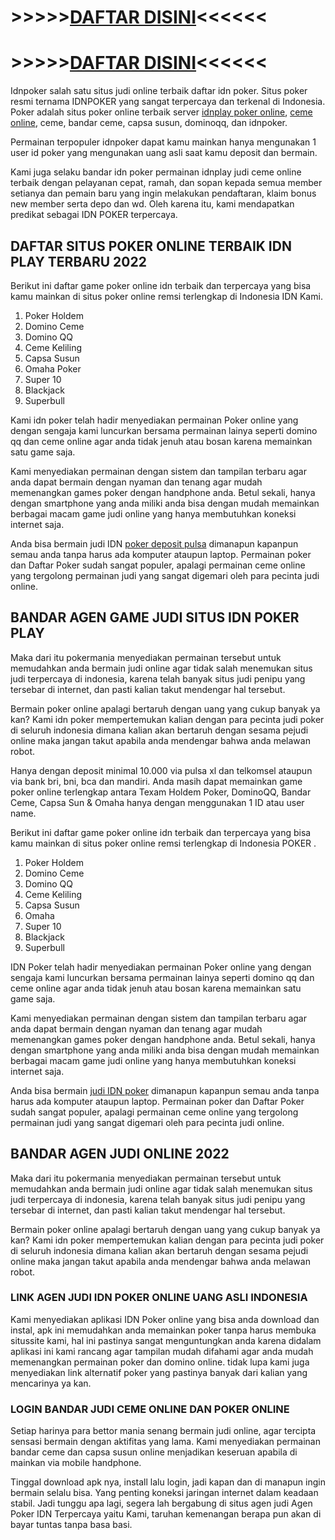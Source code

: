 \>>>>>[DAFTAR DISINI](https://rebrand.ly/sangeeee)<<<<<<
========================================================

\>>>>>[DAFTAR DISINI](https://rebrand.ly/sangeeee)<<<<<<
========================================================

Idnpoker salah satu situs judi online terbaik daftar idn poker. Situs poker resmi ternama IDNPOKER yang sangat terpercaya dan terkenal di Indonesia. Poker adalah situs poker online terbaik server [idnplay poker online](https://atom.io/packages/poker-deposit-pulsa-mudah-menang), [ceme online](https://atom.io/packages/poker-deposit-pulsa-mudah-menang), ceme, bandar ceme, capsa susun, dominoqq, dan idnpoker.

Permainan terpopuler idnpoker dapat kamu mainkan hanya mengunakan 1 user id poker yang mengunakan uang asli saat kamu deposit dan bermain.

Kami juga selaku bandar idn poker permainan idnplay judi ceme online terbaik dengan pelayanan cepat, ramah, dan sopan kepada semua member setianya dan pemain baru yang ingin melakukan pendaftaran, klaim bonus new member serta depo dan wd. Oleh karena itu, kami mendapatkan predikat sebagai IDN POKER terpercaya.

DAFTAR SITUS POKER ONLINE TERBAIK IDN PLAY TERBARU 2022
-------------------------------------------------------

Berikut ini daftar game poker online idn terbaik dan terpercaya yang bisa kamu mainkan di situs poker online remsi terlengkap di Indonesia IDN Kami.

1.  Poker Holdem
2.  Domino Ceme
3.  Domino QQ
4.  Ceme Keliling
5.  Capsa Susun
6.  Omaha Poker
7.  Super 10
8.  Blackjack
9.  Superbull

Kami idn poker telah hadir menyediakan permainan Poker online yang dengan sengaja kami luncurkan bersama permainan lainya seperti domino qq dan ceme online agar anda tidak jenuh atau bosan karena memainkan satu game saja.

Kami menyediakan permainan dengan sistem dan tampilan terbaru agar anda dapat bermain dengan nyaman dan tenang agar mudah memenangkan games poker dengan handphone anda. Betul sekali, hanya dengan smartphone yang anda miliki anda bisa dengan mudah memainkan berbagai macam game judi online yang hanya membutuhkan koneksi internet saja.

Anda bisa bermain judi IDN [poker deposit pulsa](https://atom.io/packages/poker-deposit-pulsa-mudah-menang) dimanapun kapanpun semau anda tanpa harus ada komputer ataupun laptop. Permainan poker dan Daftar Poker sudah sangat populer, apalagi permainan ceme online yang tergolong permainan judi yang sangat digemari oleh para pecinta judi online.

BANDAR AGEN GAME JUDI SITUS IDN POKER PLAY
------------------------------------------

Maka dari itu pokermania menyediakan permainan tersebut untuk memudahkan anda bermain judi online agar tidak salah menemukan situs judi terpercaya di indonesia, karena telah banyak situs judi penipu yang tersebar di internet, dan pasti kalian takut mendengar hal tersebut.

Bermain poker online apalagi bertaruh dengan uang yang cukup banyak ya kan? Kami idn poker mempertemukan kalian dengan para pecinta judi poker di seluruh indonesia dimana kalian akan bertaruh dengan sesama pejudi online maka jangan takut apabila anda mendengar bahwa anda melawan robot.

Hanya dengan deposit minimal 10.000 via pulsa xl dan telkomsel ataupun via bank bri, bni, bca dan mandiri. Anda masih dapat memainkan game poker online terlengkap antara Texam Holdem Poker, DominoQQ, Bandar Ceme, Capsa Sun & Omaha hanya dengan menggunakan 1 ID atau user name.

Berikut ini daftar game poker online idn terbaik dan terpercaya yang bisa kamu mainkan di situs poker online remsi terlengkap di Indonesia POKER .

1.  Poker Holdem
2.  Domino Ceme
3.  Domino QQ
4.  Ceme Keliling
5.  Capsa Susun
6.  Omaha
7.  Super 10
8.  Blackjack
9.  Superbull

IDN Poker telah hadir menyediakan permainan Poker online yang dengan sengaja kami luncurkan bersama permainan lainya seperti domino qq dan ceme online agar anda tidak jenuh atau bosan karena memainkan satu game saja.

Kami menyediakan permainan dengan sistem dan tampilan terbaru agar anda dapat bermain dengan nyaman dan tenang agar mudah memenangkan games poker dengan handphone anda. Betul sekali, hanya dengan smartphone yang anda miliki anda bisa dengan mudah memainkan berbagai macam game judi online yang hanya membutuhkan koneksi internet saja.

Anda bisa bermain [judi IDN poker](https://atom.io/packages/poker-deposit-pulsa-mudah-menang) dimanapun kapanpun semau anda tanpa harus ada komputer ataupun laptop. Permainan poker dan Daftar Poker sudah sangat populer, apalagi permainan ceme online yang tergolong permainan judi yang sangat digemari oleh para pecinta judi online.

BANDAR AGEN JUDI ONLINE 2022
----------------------------

Maka dari itu pokermania menyediakan permainan tersebut untuk memudahkan anda bermain judi online agar tidak salah menemukan situs judi terpercaya di indonesia, karena telah banyak situs judi penipu yang tersebar di internet, dan pasti kalian takut mendengar hal tersebut.

Bermain poker online apalagi bertaruh dengan uang yang cukup banyak ya kan? Kami idn poker mempertemukan kalian dengan para pecinta judi poker di seluruh indonesia dimana kalian akan bertaruh dengan sesama pejudi online maka jangan takut apabila anda mendengar bahwa anda melawan robot.

### LINK AGEN JUDI IDN POKER ONLINE UANG ASLI INDONESIA

Kami menyediakan aplikasi IDN Poker online yang bisa anda download dan instal, apk ini memudahkan anda memainkan poker tanpa harus membuka situssite kami, hal ini pastinya sangat menguntungkan anda karena didalam aplikasi ini kami rancang agar tampilan mudah difahami agar anda mudah memenangkan permainan poker dan domino online. tidak lupa kami juga menyediakan link alternatif poker yang pastinya banyak dari kalian yang mencarinya ya kan.

### LOGIN BANDAR JUDI CEME ONLINE DAN POKER ONLINE

Setiap harinya para bettor mania senang bermain judi online, agar tercipta sensasi bermain dengan aktifitas yang lama. Kami menyediakan permainan bandar ceme dan capsa susun online menjadikan keseruan apabila di mainkan via mobile handphone.

Tinggal download apk nya, install lalu login, jadi kapan dan di manapun ingin bermain selalu bisa. Yang penting koneksi jaringan internet dalam keadaan stabil. Jadi tunggu apa lagi, segera lah bergabung di situs agen judi Agen Poker IDN Terpercaya yaitu Kami, taruhan kemenangan berapa pun akan di bayar tuntas tanpa basa basi.